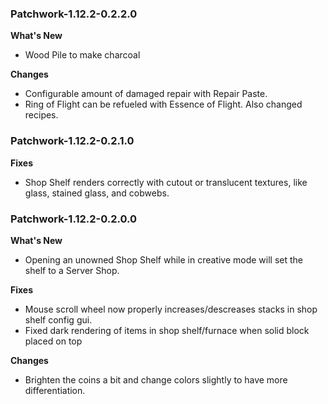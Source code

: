 ### Patchwork-1.12.2-0.2.2.0
**What's New**
* Wood Pile to make charcoal

**Changes**
* Configurable amount of damaged repair with Repair Paste.
* Ring of Flight can be refueled with Essence of Flight.  Also changed recipes.

### Patchwork-1.12.2-0.2.1.0
**Fixes**
* Shop Shelf renders correctly with cutout or translucent textures, like glass, stained glass, and cobwebs.

### Patchwork-1.12.2-0.2.0.0
**What's New**
* Opening an unowned Shop Shelf while in creative mode will set the shelf to a Server Shop.

**Fixes**
* Mouse scroll wheel now properly increases/descreases stacks in shop shelf config gui.
* Fixed dark rendering of items in shop shelf/furnace when solid block placed on top

**Changes**
* Brighten the coins a bit and change colors slightly to have more differentiation.